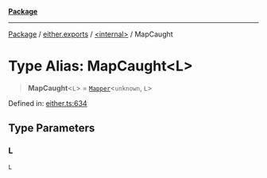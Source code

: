 [**Package**](../../../README.md)

***

[Package](../../../modules.md) / [either.exports](../../README.md) / [\<internal\>](../README.md) / MapCaught

# Type Alias: MapCaught\<L\>

> **MapCaught**\<`L`\> = [`Mapper`](../../../types/type-aliases/Mapper.md)\<`unknown`, `L`\>

Defined in: [either.ts:634](https://github.com/AlexXanderGrib/monads-io/blob/88cc2f22cfbd8717d7e52da6913dd270216344b1/src/either.ts#L634)

## Type Parameters

### L

`L`
